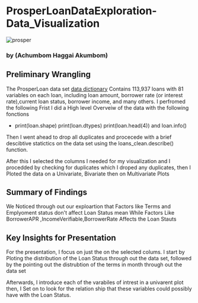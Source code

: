 # ProsperLoanDataExploration-Data_Visualization
![prosper](https://user-images.githubusercontent.com/44718084/197364950-b83790fe-5c1c-4c94-931c-afb894dfafed.png)
### by (Achumbom Haggai Akumbom)
## Preliminary Wrangling
The ProsperLoan data set [data dictionary](https://docs.google.com/spreadsheets/d/1gDyi_L4UvIrLTEC6Wri5nbaMmkGmLQBk-Yx3z0XDEtI/edit#gid=0) Contains 113,937 loans with 81 variables on each loan, including loan amount, borrower rate (or interest rate),current loan status, borrower income, and many others. 
I perfromed the following
Frist I did a High level Overveiw of the data with the following fonctions 
<ul>
    <li>
print(loan.shape)
print(loan.dtypes)
print(loan.head(4)) and loan.info()
        </li>
    </ul>
 Then I went ahead to drop all duplicates and procecede with a brief descibtive statictics 
 on the data set using the loans_clean.describe() function.
 
 After this I selected the columns  I needed for my visualization and I procedded by checking for duplicates which I droped any duplicates, then I Ploted the data on a Univariate, Bivariate then on Multivariate Plots

## Summary of Findings

We Noticed through out our exploartion that Factors like Terms and Emplyoment status don't affect Loan Status mean While Factors Like BorrowerAPR ,IncomeVerifiable,BorrowerRate Affects the Loan Stauts


## Key Insights for Presentation

For the presentation, I focus on just the on the selected colums. I start by Ploting the distribution of the  Loan Status through out the data set, followed by the pointing out the distrubtion of the terms in month through out the data set

Afterwards, I introduce each of the varabiles of intrest in a univarent plot then, I Set on to look for the relation ship that these variables could possibly have with the Loan Status.
